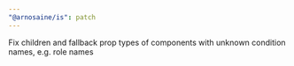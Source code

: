 ```yaml
---
"@arnosaine/is": patch
---
```


Fix children and fallback prop types of components with unknown condition names, e.g. role names
